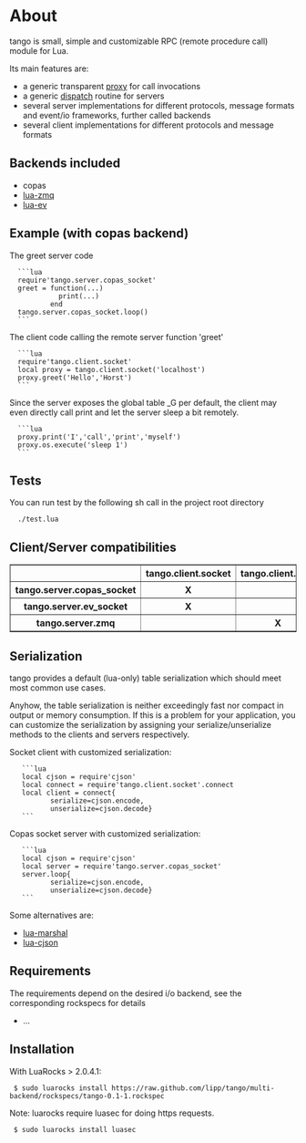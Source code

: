 About
=======

tango is small, simple and customizable RPC (remote procedure call)
module for Lua.

Its main features are:

* a generic transparent [proxy](https://github.com/lipp/tango/blob/multi-backend/tango/proxy.lua) for call invocations
* a generic [dispatch](https://github.com/lipp/tango/blob/multi-backend/tango/dispatch.lua) routine for servers
* several server implementations for different protocols, message formats and event/io
frameworks, further called backends
* several client implementations for different protocols and message formats


Backends included
---------------------

* copas  
* [lua-zmq](https://github.com/Neopallium/lua-zmq)
* [lua-ev](https://github.com/brimworks/lua-ev)

Example (with copas backend)
--------------------------------
The greet server code 

      ```lua
      require'tango.server.copas_socket'
      greet = function(...)
                print(...)
              end         
      tango.server.copas_socket.loop()
      ```

The client code calling the remote server function 'greet'
      
      ```lua
      require'tango.client.socket'
      local proxy = tango.client.socket('localhost')
      proxy.greet('Hello','Horst')
      ```

Since the server exposes the global table _G per default, the client may even
directly call print and let the server sleep a bit remotely.

      ```lua
      proxy.print('I','call','print','myself')         
      proxy.os.execute('sleep 1')
      ```

Tests
------

You can run test by the following sh call in the project root directory

      ./test.lua

Client/Server compatibilities
-----------------------------

<table border="1">               
        <tr>
                <th></th><th>tango.client.socket</th><th>tango.client.zmq</th>
        </tr>
        <tr>
                <th>tango.server.copas_socket</th><th>X</th><th></th>
        </tr>
        <tr>
                <th>tango.server.ev_socket</th><th>X</th><th></th>
        </tr>
        <tr>
                <th>tango.server.zmq</th><th></th><th>X</th>
        </tr>
</table>


Serialization
-------------
tango provides a default (lua-only) table serialization which should
meet most common use cases.

Anyhow, the table serialization is neither exceedingly fast nor
compact in output or memory consumption. If this is a problem for your application, you can
customize the serialization by assigning your serialize/unserialize
methods to the clients and servers respectively.

Socket client with customized serialization:

       ```lua
       local cjson = require'cjson'
       local connect = require'tango.client.socket'.connect
       local client = connect{
              serialize=cjson.encode,
              unserialize=cjson.decode}
       ```

Copas socket server with customized serialization:

       ```lua
       local cjson = require'cjson'
       local server = require'tango.server.copas_socket'
       server.loop{
              serialize=cjson.encode,
              unserialize=cjson.decode}
       ```

Some alternatives are:

* [lua-marshal](https://github.com/richardhundt/lua-marshal)
* [lua-cjson](http://www.kyne.com.au/~mark/software/lua-cjson.php)

Requirements
------------

The requirements depend on the desired i/o backend, see the
corresponding rockspecs for details

  * ...


Installation
-------------
With LuaRocks > 2.0.4.1:

     $ sudo luarocks install https://raw.github.com/lipp/tango/multi-backend/rockspecs/tango-0.1-1.rockspec

Note: luarocks require luasec for doing https requests.

     $ sudo luarocks install luasec
